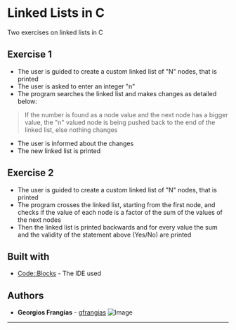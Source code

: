 # Linked Lists in C
Two exercises on linked lists in C

## Exercise 1
* The user is guided to create a custom linked list of "N" nodes, that is printed
* The user is asked to enter an integer "n"
* The program searches the linked list and makes changes as detailed below:
> If the number is found as a node value and the next node has a bigger value, the "n" valued node is being pushed back to the end of the linked list, else nothing changes
* The user is informed about the changes 
* The new linked list is printed

## Exercise 2
* The user is guided to create a custom linked list of "N" nodes, that is printed
* The program crosses the linked list, starting from the first node, and checks if the value of each node is a factor of the sum of the values of the next nodes
* Then the linked list is printed backwards and for every value the sum and the validity of the statement above (Yes/No) are printed

## Built with
* [Code::Blocks](http://www.codeblocks.org/) - The IDE used

## Authors
* **Georgios Frangias** - [gfrangias](https://github.com/gfrangias)
![Image](http://url/a.png)
***
